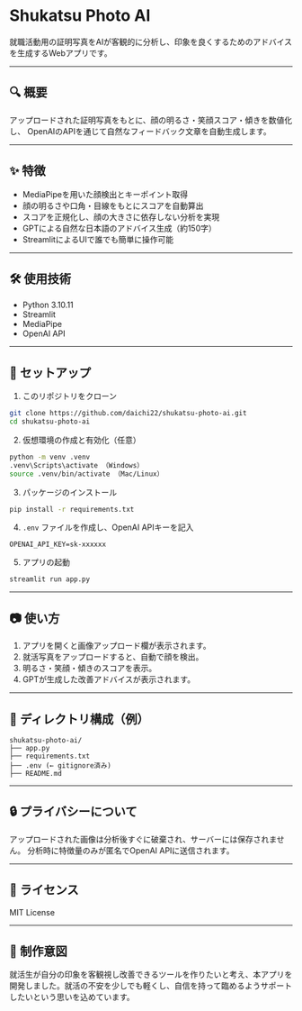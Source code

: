 # Shukatsu Photo AI

就職活動用の証明写真をAIが客観的に分析し、印象を良くするためのアドバイスを生成するWebアプリです。

---

## 🔍 概要

アップロードされた証明写真をもとに、顔の明るさ・笑顔スコア・傾きを数値化し、
OpenAIのAPIを通じて自然なフィードバック文章を自動生成します。

---

## ✨ 特徴

* MediaPipeを用いた顔検出とキーポイント取得
* 顔の明るさや口角・目線をもとにスコアを自動算出
* スコアを正規化し、顔の大きさに依存しない分析を実現
* GPTによる自然な日本語のアドバイス生成（約150字）
* StreamlitによるUIで誰でも簡単に操作可能

---

## 🛠️ 使用技術

* Python 3.10.11
* Streamlit
* MediaPipe 
* OpenAI API 

---

## 🚀 セットアップ

1. このリポジトリをクローン

```bash
git clone https://github.com/daichi22/shukatsu-photo-ai.git
cd shukatsu-photo-ai
```

2. 仮想環境の作成と有効化（任意）

```bash
python -m venv .venv
.venv\Scripts\activate （Windows）
source .venv/bin/activate （Mac/Linux）
```

3. パッケージのインストール

```bash
pip install -r requirements.txt
```

4. `.env` ファイルを作成し、OpenAI APIキーを記入

```env
OPENAI_API_KEY=sk-xxxxxx
```

5. アプリの起動

```bash
streamlit run app.py
```

---

## 📷 使い方

1. アプリを開くと画像アップロード欄が表示されます。
2. 就活写真をアップロードすると、自動で顔を検出。
3. 明るさ・笑顔・傾きのスコアを表示。
4. GPTが生成した改善アドバイスが表示されます。

---

## 📁 ディレクトリ構成（例）

```
shukatsu-photo-ai/
├── app.py
├── requirements.txt
├── .env (← gitignore済み)
├── README.md
```

---

## 🔒 プライバシーについて

アップロードされた画像は分析後すぐに破棄され、サーバーには保存されません。
分析時に特徴量のみが匿名でOpenAI APIに送信されます。

---

## 📝 ライセンス

MIT License

---

## 👤 制作意図

就活生が自分の印象を客観視し改善できるツールを作りたいと考え、本アプリを開発しました。就活の不安を少しでも軽くし、自信を持って臨めるようサポートしたいという思いを込めています。

